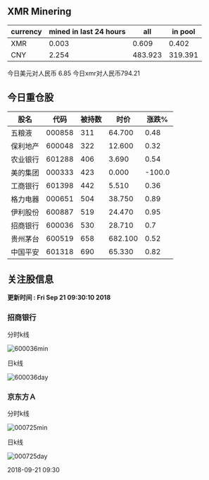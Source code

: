 ## XMR Minering

|currency|mined in last 24 hours|all|in pool|
|---|---|---|---|
|XMR|0.003|0.609|0.402|
|CNY|2.254|483.923|319.391|

今日美元对人民币 6.85	今日xmr对人民币794.21


## 今日重仓股 

|股名|代码|被持数|时价|涨跌%|
|---|---|---|---|---|
|五粮液|000858|311|64.700|0.48|
|保利地产|600048|322|12.600|0.32|
|农业银行|601288|406|3.690|0.54|
|美的集团|000333|423|0.000|-100.0|
|工商银行|601398|442|5.510|0.36|
|格力电器|000651|504|38.750|0.89|
|伊利股份|600887|519|24.470|0.95|
|招商银行|600036|530|28.710|0.7|
|贵州茅台|600519|658|682.100|0.52|
|中国平安|601318|690|65.330|0.82|

## 关注股信息
**更新时间 : Fri Sep 21 09:30:10 2018**
### 招商银行 
分时k线

![600036min](http://image.sinajs.cn/newchart/min/n/sh600036.gif)

日k线

![600036day](http://image.sinajs.cn/newchart/daily/n/sh600036.gif)

### 京东方Ａ 
分时k线

![000725min](http://image.sinajs.cn/newchart/min/n/sz000725.gif)

日k线

![000725day](http://image.sinajs.cn/newchart/daily/n/sz000725.gif)

2018-09-21 09:30